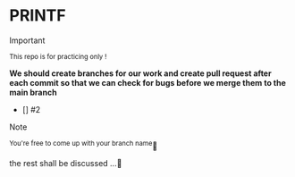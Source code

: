 # PRINTF

> [!IMPORTANT]
> <sub>This repo is for practicing only !</sub>

**We should create branches for our work and create pull request after each commit so that we can check for bugs before we merge them to the main branch**

- [] #2
> [!NOTE]
> <sup>You're free to come up with your branch name</sup>:tada:

the rest shall be discussed ...:speech_balloon:
